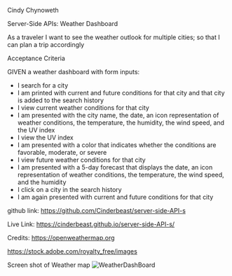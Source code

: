 Cindy Chynoweth

Server-Side APIs: Weather Dashboard

As a traveler I want to see the weather outlook for multiple cities; so that I can plan a trip accordingly

Acceptance Criteria

GIVEN a weather dashboard with form inputs:
- I search for a city
- I am printed with current and future conditions for that city and that city is added to the search history
- I view current weather conditions for that city
- I am presented with the city name, the date, an icon representation of weather conditions, the temperature, the humidity, the wind speed, and the UV index
- I view the UV index
- I am presented with a color that indicates whether the conditions are favorable, moderate, or severe
- I view future weather conditions for that city
- I am presented with a 5-day forecast that displays the date, an icon representation of weather conditions, the temperature, the wind speed, and the humidity
- I click on a city in the search history
- I am again presented with current and future conditions for that city

github link:
https://github.com/Cinderbeast/server-side-API-s

Live Link: 
https://cinderbeast.github.io/server-side-API-s/

Credits:
https://openweathermap.org

https://stock.adobe.com/royalty_free/images


Screen shot of Weather map
![WeatherDashBoard](https://user-images.githubusercontent.com/105569378/182039569-a3473fc0-4751-4559-9bc9-6ddb6c70f6ed.png)
